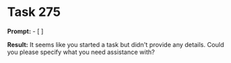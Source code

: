 # Task 275

**Prompt:** - [ ]

**Result:**
It seems like you started a task but didn't provide any details. Could you please specify what you need assistance with?
